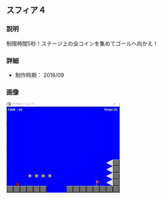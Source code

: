 ## スフィア４
### 説明
制限時間5秒！ステージ上の全コインを集めてゴールへ向かえ！

### 詳細
- 制作時期： 2016/09

### 画像
![ゲームの画像](./img/2016-09_スフィア４.jpg)